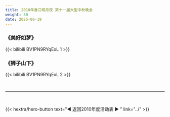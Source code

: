 ```yaml
---
title: 2010年香江明月夜 第十一届大型中秋晚会
weight: 30
date: 2025-06-19
---
```


### 《美好如梦》

{{< bilibili BV1PN9RYqExL 1 >}}

### 《狮子山下》

{{< bilibili BV1PN9RYqExL 2 >}}

<br>
<hr>
<br>

{{< hextra/hero-button text="◀ 返回2010年度活动表 ▶ " link="../" >}}